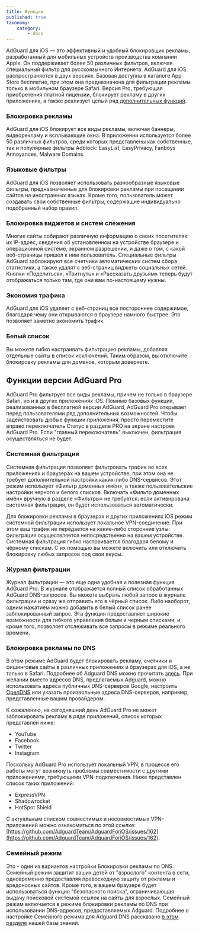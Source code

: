 ```yaml
---
title: Функции
published: true
taxonomy:
    category:
        - docs
---
```


AdGuard для iOS — это эффективный и удобный блокировщик рекламы, разработанный для мобильных устройств производства компании Apple. Он поддерживает более 50 различных фильтров, включая специальный фильтр для русскоязычного Интернета. AdGuard для iOS распространяется в двух версиях. Базовая доступна в каталоге App Store бесплатно, при этом она предназначена для фильтрации рекламы только в мобильном браузере Safari. Версия Pro, требующая приобретения платной лицензии, блокирует рекламу в других приложениях, а также реализует целый ряд [дополнительных функций](#pro).

### Блокировка рекламы
AdGuard для iOS блокирует все виды рекламы, включая баннеры, видеорекламу и всплывающие окна. В приложении используется более 50 различных фильтров, среди которых представлены как собственные, так и популярные фильтры Adblock: EasyList, EasyPrivacy, Fanboys Annoyances, Malware Domains. 

### Языковые фильтры
AdGuard для iOS позволяет использовать разнообразные языковые фильтры, предназначенные для блокировки рекламы при посещении сайтов на иностранных языках. Кроме того, пользователь может создавать свои собственные фильтры, содержащие индивидуально подобранный набор правил.

### Блокировка виджетов и систем слежения
Многие сайты собирают различную информацию о своих посетителях: их IP-адрес, сведения об установленном на устройстве браузере и операционной системе, экранном разрешении, и даже о том, с какой веб-страницы пришел к ним пользователь. Специальные фильтры AdGuard заблокируют все счетчики автоматических систем сбора статистики, а также удалят с веб-страниц  виджеты социальных сетей. Кнопки «Поделиться», «Твитнуть» и «Рассказать друзьям» теперь будут отображаться только там, где они вам по-настоящему нужны.

### Экономия трафика
AdGuard для iOS удаляет с веб-страниц все постороннее содержимое, благодаря чему они открываются в браузере намного быстрее. Это позволяет заметно экономить трафик. 

### Белый список
Вы можете гибко настраивать фильтрацию рекламы, добавляя отдельные сайты в список исключений. Таким образом, вы отключите блокировку рекламы для доменов, которым доверяете.

## Функции версии AdGuard Pro <a id="pro"></a>
AdGuard Pro фильтрует все виды рекламы, причем не только в браузере Safari, но и в других приложениях iOS. Помимо базовых функций, реализованных в бесплатной версии AdGuard, AdGuard Pro открывает перед пользователями ряд дополнительных возможностей. Чтобы задействовать дюбые функции приложения, просто переместите вправо переключатель Статус в разделе PRO на экране настроек AdGuard Pro. Если "главный переключатель" выключен, фильтрация осуществляться не будет.

### Системная фильтрация
Системная фильтрация позволяет фильтровать трафик во всех приложениях и браузерах на вашем устройстве, при этом она не требует дополнительной настройки каких-либо DNS-сервисов. Этот режим использует «Фильтр доменных имён», а также пользовательские настройки черного и белого списков. Включать «Фильтр доменных имён» вручную в разделе «Фильтры» не требуется: если активирована системная фильтрация, он будет использоваться автоматически. 

Для блокировки рекламы в браузерах и других приложениях iOS режим системной фильтрации использует локальное VPN-соединение. При этом ваш трафик не передается на какие-либо сторонние узлы: фильтрация осуществляется непосредственно на вашем устройстве.  Системная фильтрация гибко настраивается благодаря белому и чёрному спискам. С их помощью вы можете включить или отключить блокировку любых запросов под свои вкусы.

### Журнал фильтрации

Журнал фильтрации — это еще одна удобная и полезная функция AdGuard Pro. В журнале отображается полный список обработанных AdGuard DNS-запросов. Вы можете выбрать любой запрос в журнале фильтрации и сразу же отправить его в чёрный список. Либо наоборот, одним нажатием можно добавить в белый список ранее заблокированный запрос. Эта функция предоставляет широкие возможности для гибкого управления белым и черным списками, и, кроме того, позволяет отслеживать все запросы в режиме реального времени.


### Блокировка рекламы по DNS 
В этом режиме AdGuard будет блокировать рекламу, счетчики и фишинговые сайты в различных приложениях и браузерах для iOS, а не только в Safari. Подробнее об Adguard DNS можно прочитать [здесь](https://kb.adguard.com/ru/dns/overview). При желании вместо адресов DNS, предлагаемых Adguard, можно использовать адреса публичных DNS-серверов Google, настроить [OpenDNS](https://www.opendns.com) или указать произвольные адреса DNS-серверов, например, представленные вашим провайдером.

К сожалению, на сегодняшний день  AdGuard Pro не может заблокировать рекламу в ряде приложений, список которых представлен ниже:

* YouTube
* Facebook
* Twitter
* Instagram

Поскольку AdGuard Pro использует локальный VPN, в процессе его работы могут возникнуть проблемы совместимости с другими приложениями, требующими VPN-подключения. Ниже представлен список таких приложений:

* ExpressVPN
* Shadowrocket
* HotSpot Shield

С актуальным списком совместимых и несовместимых VPN-приложений можно ознакомиться по этой ссылке: [https://github.com/AdguardTeam/AdguardForiOS/issues/162](https://github.com/AdguardTeam/AdguardForiOS/issues/162).

### Семейный режим
Это - один из вариантов настройки Блокировки рекламы по DNS. Семейный режим защитит ваших детей от "взрослого" контента в сети, одновременно предоставляя превосходную защиту от рекламы и вредоносных сайтов. Кроме того, в вашем браузере будет использоваться функция "безопасного поиска", ограничивающая выдачу поисковой системой ссылок на сайты для взрослых. Семейный режим включается в режиме блокировки рекламы по DNS при использовании DNS-адресов, предоставляемых Adguard. Подробнее о настройке Семейного режима для Adguard DNS рассказано [в этом разделе](http://kb.adguard.com/ru/dns/setup-guide) нашей базы знаний.